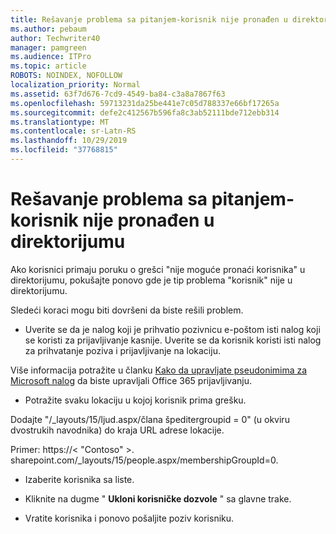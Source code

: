 ```yaml
---
title: Rešavanje problema sa pitanjem-korisnik nije pronađen u direktorijumu
ms.author: pebaum
author: Techwriter40
manager: pamgreen
ms.audience: ITPro
ms.topic: article
ROBOTS: NOINDEX, NOFOLLOW
localization_priority: Normal
ms.assetid: 63f7d676-7cd9-4549-ba84-c3a8a7867f63
ms.openlocfilehash: 59713231da25be441e7c05d788337e66bf17265a
ms.sourcegitcommit: defe2c412567b596fa8c3ab52111bde712ebb314
ms.translationtype: MT
ms.contentlocale: sr-Latn-RS
ms.lasthandoff: 10/29/2019
ms.locfileid: "37768815"
---
```

# <a name="troubleshoot-issue---user-not-found-in-directory"></a>Rešavanje problema sa pitanjem-korisnik nije pronađen u direktorijumu

Ako korisnici primaju poruku o grešci "nije moguće pronaći korisnika" u direktorijumu, pokušajte ponovo gde je tip problema "korisnik" nije u direktorijumu.

Sledeći koraci mogu biti dovršeni da biste rešili problem.

- Uverite se da je nalog koji je prihvatio pozivnicu e-poštom isti nalog koji se koristi za prijavljivanje kasnije. Uverite se da korisnik koristi isti nalog za prihvatanje poziva i prijavljivanje na lokaciju. 

Više informacija potražite u članku [Kako da upravljate pseudonimima za Microsoft nalog</a> da biste upravljali Office 365 prijavljivanju](https://support.microsoft.com/help/12407/microsoft-account-how-to-manage-aliases). 

- Potražite svaku lokaciju u kojoj korisnik prima grešku. 

Dodajte "/_layouts/15/ljud.aspx/člana špeditergroupid = 0" (u okviru dvostrukih navodnika) do kraja URL adrese lokacije. 

Primer: https://< "Contoso" >. sharepoint.com/_layouts/15/people.aspx/membershipGroupId=0.

- Izaberite korisnika sa liste.

- Kliknite na dugme " **Ukloni korisničke dozvole** " sa glavne trake. 
-  Vratite korisnika i ponovo pošaljite poziv korisniku.

